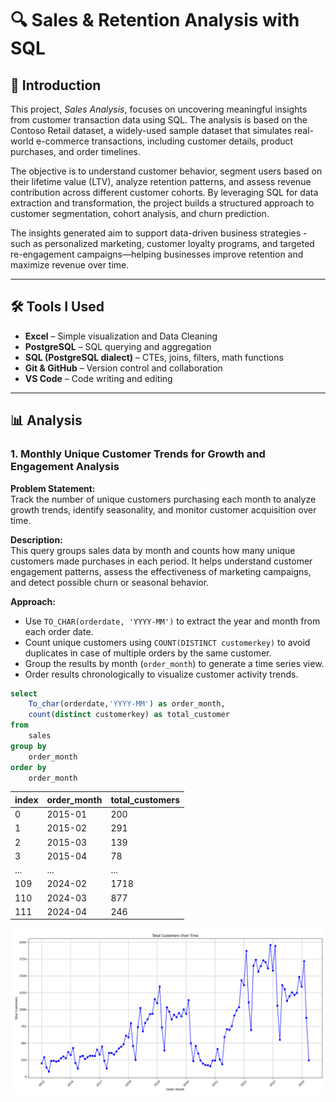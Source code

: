 # 🔍 Sales & Retention Analysis with SQL

## 📘 Introduction

This project, *Sales Analysis*, focuses on uncovering meaningful insights from customer transaction data using SQL. The analysis is based on the Contoso Retail dataset, a widely-used sample dataset that simulates real-world e-commerce transactions, including customer details, product purchases, and order timelines.

The objective is to understand customer behavior, segment users based on their lifetime value (LTV), analyze retention patterns, and assess revenue contribution across different customer cohorts. By leveraging SQL for data extraction and transformation, the project builds a structured approach to customer segmentation, cohort analysis, and churn prediction.

The insights generated aim to support data-driven business strategies - such as personalized marketing, customer loyalty programs, and targeted re-engagement campaigns—helping businesses improve retention and maximize revenue over time.

---

## 🛠️ Tools I Used

- **Excel** – Simple visualization and Data Cleaning
- **PostgreSQL** – SQL querying and aggregation
- **SQL (PostgreSQL dialect)** – CTEs, joins, filters, math functions
- **Git & GitHub** – Version control and collaboration
- **VS Code** – Code writing and editing

---

## 📊 Analysis

### 1. Monthly Unique Customer Trends for Growth and Engagement Analysis

**Problem Statement:**  
Track the number of unique customers purchasing each month to analyze growth trends, identify seasonality, and monitor customer acquisition over time.

**Description:**  
This query groups sales data by month and counts how many unique customers made purchases in each period. It helps understand customer engagement patterns, assess the effectiveness of marketing campaigns, and detect possible churn or seasonal behavior.

**Approach:**  
- Use `TO_CHAR(orderdate, 'YYYY-MM')` to extract the year and month from each order date.  
- Count unique customers using `COUNT(DISTINCT customerkey)` to avoid duplicates in case of multiple orders by the same customer.  
- Group the results by month (`order_month`) to generate a time series view.  
- Order results chronologically to visualize customer activity trends.

```sql
select
	To_char(orderdate,'YYYY-MM') as order_month,
	count(distinct customerkey) as total_customer
from
	sales
group by
	order_month
order by
	order_month
```
|index|order\_month|total\_customers|
|---|---|---|
|0|2015-01|200|
|1|2015-02|291|
|2|2015-03|139|
|3|2015-04|78|
|...|...|...
|109|2024-02|1718|
|110|2024-03|877|
|111|2024-04|246|

![MonthWise_CustomerCount](visuals/MonthWise_CustomerCount.png)
